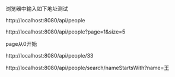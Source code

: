 浏览器中输入如下地址测试

http://localhost:8080/api/people

http://localhost:8080/api/people?page=1&size=5

page从0开始

http://localhost:8080/api/people/33

http://localhost:8080/api/people/search/nameStartsWith?name=王
